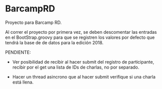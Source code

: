 # BarcampRD
Proyecto para Barcamp RD.

Al correr el proyecto por primera vez, se deben descomentar las entradas en el BootStrap.groovy para que se registren
los valores por defecto que tendrá la base de de datos para la edición 2018.

PENDIENTE:
- Ver posibilidad de recibir al hacer submit del registro de participante, recibir por el get una lista de IDs de charlas, no por separado.

- Hacer un thread asincrono que al hacer submit verifique si una charla está llena.
